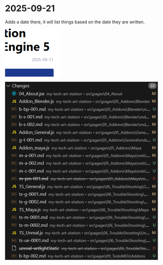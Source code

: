 # 2025-09-21

Adds a date there, it will list things based on the date they are written.

![](https://raw.githubusercontent.com/DavidCai1874/my-tech-art-station-assets-storage-01/main/20250914141136.png)

![](https://raw.githubusercontent.com/DavidCai1874/my-tech-art-station-assets-storage-01/main/20250916204228.png)